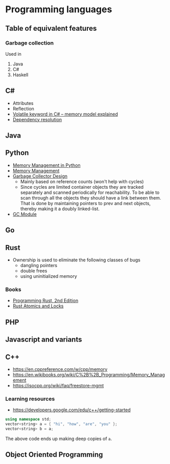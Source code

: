 # Programming languages

## Table of equivalent features

### Garbage collection

Used in

1) Java
2) C#
3) Haskell

## C\#

- Attributes
- Reflection
- [Volatile keyword in C# – memory model explained](https://igoro.com/archive/volatile-keyword-in-c-memory-model-explained/)
- [Dependency resolution](https://learn.microsoft.com/en-us/nuget/concepts/dependency-resolution)

## Java

## Python

- [Memory Management in Python](https://realpython.com/python-memory-management/)
- [Memory Management](https://docs.python.org/3/c-api/memory.html)
- [Garbage Collector Design](https://devguide.python.org/internals/garbage-collector/index.html)
  - Mainly based on reference counts (won't help with cycles)
  - Since cycles are limited container objects they are tracked separately and scanned periodically for reachability. To be able to scan through all the objects they should have a link between them. That is done by maintaining pointers to prev and next objects, thereby making it a doubly linked-list.
- [GC Module](https://docs.python.org/3/library/gc.html)

## Go

## Rust

- Ownership is used to eliminate the following classes of bugs
  - dangling pointers
  - double frees
  - using uninitialized memory

### Books

- [Programming Rust, 2nd Edition](https://learning.oreilly.com/library/view/programming-rust-2nd/9781492052586/)
- [Rust Atomics and Locks](https://learning.oreilly.com/library/view/rust-atomics-and/9781098119430/)

## PHP

## Javascript and variants

## C++

- https://en.cppreference.com/w/cpp/memory
- https://en.wikibooks.org/wiki/C%2B%2B_Programming/Memory_Management
- https://isocpp.org/wiki/faq/freestore-mgmt

### Learning resources

- https://developers.google.com/edu/c++/getting-started

```cpp
using namespace std;
vector<string> a = { "hi", "how", "are", "you" };
vector<string> b = a;
```

The above code ends up making deep copies of `a`.

## Object Oriented Programming